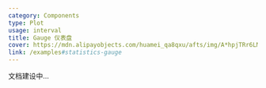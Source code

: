 ```yaml
---
category: Components
type: Plot
usage: interval
title: Gauge 仪表盘
cover: https://mdn.alipayobjects.com/huamei_qa8qxu/afts/img/A*hpjTRr6LM7IAAAAAAAAAAAAADmJ7AQ/original
link: /examples#statistics-gauge
---
```


文档建设中...
